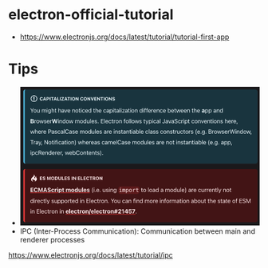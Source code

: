 # electron-official-tutorial

-  https://www.electronjs.org/docs/latest/tutorial/tutorial-first-app

# Tips

-  ![My Image](/Screenshots/tip1.png)
-  IPC (Inter-Process Communication): Communication between main and renderer processes

https://www.electronjs.org/docs/latest/tutorial/ipc
